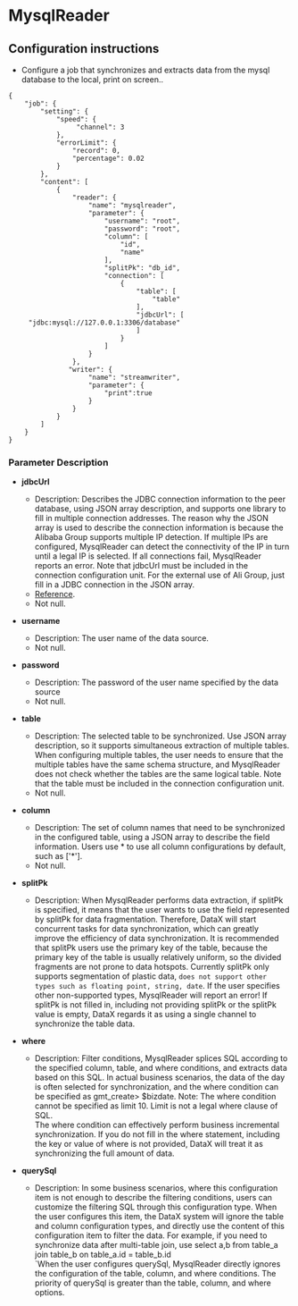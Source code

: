 
# MysqlReader

##  Configuration instructions
     
* Configure a job that synchronizes and extracts data from the mysql database to the local, print on screen..

```
{
    "job": {
        "setting": {
            "speed": {
                 "channel": 3
            },
            "errorLimit": {
                "record": 0,
                "percentage": 0.02
            }
        },
        "content": [
            {
                "reader": {
                    "name": "mysqlreader",
                    "parameter": {
                        "username": "root",
                        "password": "root",
                        "column": [
                            "id",
                            "name"
                        ],
                        "splitPk": "db_id",
                        "connection": [
                            {
                                "table": [
                                    "table"
                                ],
                                "jdbcUrl": [
     "jdbc:mysql://127.0.0.1:3306/database"
                                ]
                            }
                        ]
                    }
                },
               "writer": {
                    "name": "streamwriter",
                    "parameter": {
                        "print":true
                    }
                }
            }
        ]
    }
}

```

###  Parameter Description

* **jdbcUrl**
	* Description: Describes the JDBC connection information to the peer database, using JSON array description, and supports one library to fill in multiple connection addresses. The reason why the JSON array is used to describe the connection information is because the Alibaba Group supports multiple IP detection. If multiple IPs are configured, MysqlReader can detect the connectivity of the IP in turn until a legal IP is selected. If all connections fail, MysqlReader reports an error. Note that jdbcUrl must be included in the connection configuration unit. For the external use of Ali Group, just fill in a JDBC connection in the JSON array.<br />
	* [Reference](http://dev.mysql.com/doc/connector-j/en/connector-j-reference-configuration-properties.html). <br />
	* Not null. <br />

* **username**
	* Description: The user name of the data source. <br />
	* Not null. <br />

* **password**
	* Description: The password of the user name specified by the data source <br />
	* Not null. <br />

* **table**
    * Description: The selected table to be synchronized. Use JSON array description, so it supports simultaneous extraction of multiple tables. When configuring multiple tables, the user needs to ensure that the multiple tables have the same schema structure, and MysqlReader does not check whether the tables are the same logical table. Note that the table must be included in the connection configuration unit. <br />
    * Not null. <br />

* **column**
    * Description: The set of column names that need to be synchronized in the configured table, using a JSON array to describe the field information. Users use \* to use all column configurations by default, such as ['\*'].
	* Not null. <br />
	
* **splitPk**
    * Description: When MysqlReader performs data extraction, if splitPk is specified, it means that the user wants to use the field represented by splitPk for data fragmentation. Therefore, DataX will start concurrent tasks for data synchronization, which can greatly improve the efficiency of data synchronization.
      It is recommended that splitPk users use the primary key of the table, because the primary key of the table is usually relatively uniform, so the divided fragments are not prone to data hotspots.
      Currently splitPk only supports segmentation of plastic data, `does not support other types such as floating point, string, date`. If the user specifies other non-supported types, MysqlReader will report an error!
      If splitPk is not filled in, including not providing splitPk or the splitPk value is empty, DataX regards it as using a single channel to synchronize the table data.
	
* **where**
    * Description: Filter conditions, MysqlReader splices SQL according to the specified column, table, and where conditions, and extracts data based on this SQL. In actual business scenarios, the data of the day is often selected for synchronization, and the where condition can be specified as gmt_create> $bizdate. Note: The where condition cannot be specified as limit 10. Limit is not a legal where clause of SQL. <br />
      The where condition can effectively perform business incremental synchronization. If you do not fill in the where statement, including the key or value of where is not provided, DataX will treat it as synchronizing the full amount of data.

* **querySql**	
    * Description: In some business scenarios, where this configuration item is not enough to describe the filtering conditions, users can customize the filtering SQL through this configuration type. When the user configures this item, the DataX system will ignore the table and column configuration types, and directly use the content of this configuration item to filter the data. For example, if you need to synchronize data after multi-table join, use select a,b from table_a join table_b on table_a.id = table_b.id <br />
      `When the user configures querySql, MysqlReader directly ignores the configuration of the table, column, and where conditions. The priority of querySql is greater than the table, column, and where options.
	
